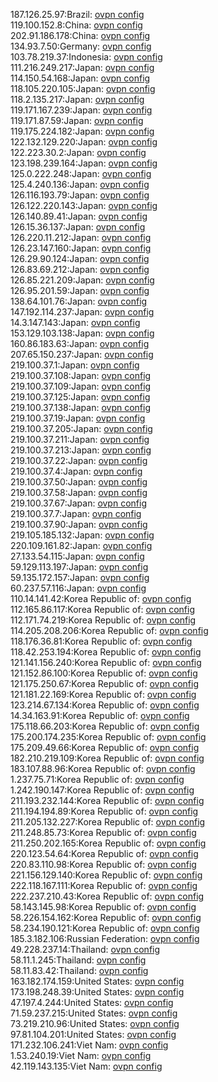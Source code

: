 187.126.25.97:Brazil: [ovpn config](vpn/187_126_25_97.ovpn)  
119.100.152.8:China: [ovpn config](vpn/119_100_152_8.ovpn)  
202.91.186.178:China: [ovpn config](vpn/202_91_186_178.ovpn)  
134.93.7.50:Germany: [ovpn config](vpn/134_93_7_50.ovpn)  
103.78.219.37:Indonesia: [ovpn config](vpn/103_78_219_37.ovpn)  
111.216.249.217:Japan: [ovpn config](vpn/111_216_249_217.ovpn)  
114.150.54.168:Japan: [ovpn config](vpn/114_150_54_168.ovpn)  
118.105.220.105:Japan: [ovpn config](vpn/118_105_220_105.ovpn)  
118.2.135.217:Japan: [ovpn config](vpn/118_2_135_217.ovpn)  
119.171.167.239:Japan: [ovpn config](vpn/119_171_167_239.ovpn)  
119.171.87.59:Japan: [ovpn config](vpn/119_171_87_59.ovpn)  
119.175.224.182:Japan: [ovpn config](vpn/119_175_224_182.ovpn)  
122.132.129.220:Japan: [ovpn config](vpn/122_132_129_220.ovpn)  
122.223.30.2:Japan: [ovpn config](vpn/122_223_30_2.ovpn)  
123.198.239.164:Japan: [ovpn config](vpn/123_198_239_164.ovpn)  
125.0.222.248:Japan: [ovpn config](vpn/125_0_222_248.ovpn)  
125.4.240.136:Japan: [ovpn config](vpn/125_4_240_136.ovpn)  
126.116.193.79:Japan: [ovpn config](vpn/126_116_193_79.ovpn)  
126.122.220.143:Japan: [ovpn config](vpn/126_122_220_143.ovpn)  
126.140.89.41:Japan: [ovpn config](vpn/126_140_89_41.ovpn)  
126.15.36.137:Japan: [ovpn config](vpn/126_15_36_137.ovpn)  
126.220.11.212:Japan: [ovpn config](vpn/126_220_11_212.ovpn)  
126.23.147.160:Japan: [ovpn config](vpn/126_23_147_160.ovpn)  
126.29.90.124:Japan: [ovpn config](vpn/126_29_90_124.ovpn)  
126.83.69.212:Japan: [ovpn config](vpn/126_83_69_212.ovpn)  
126.85.221.209:Japan: [ovpn config](vpn/126_85_221_209.ovpn)  
126.95.201.59:Japan: [ovpn config](vpn/126_95_201_59.ovpn)  
138.64.101.76:Japan: [ovpn config](vpn/138_64_101_76.ovpn)  
147.192.114.237:Japan: [ovpn config](vpn/147_192_114_237.ovpn)  
14.3.147.143:Japan: [ovpn config](vpn/14_3_147_143.ovpn)  
153.129.103.138:Japan: [ovpn config](vpn/153_129_103_138.ovpn)  
160.86.183.63:Japan: [ovpn config](vpn/160_86_183_63.ovpn)  
207.65.150.237:Japan: [ovpn config](vpn/207_65_150_237.ovpn)  
219.100.37.1:Japan: [ovpn config](vpn/219_100_37_1.ovpn)  
219.100.37.108:Japan: [ovpn config](vpn/219_100_37_108.ovpn)  
219.100.37.109:Japan: [ovpn config](vpn/219_100_37_109.ovpn)  
219.100.37.125:Japan: [ovpn config](vpn/219_100_37_125.ovpn)  
219.100.37.138:Japan: [ovpn config](vpn/219_100_37_138.ovpn)  
219.100.37.19:Japan: [ovpn config](vpn/219_100_37_19.ovpn)  
219.100.37.205:Japan: [ovpn config](vpn/219_100_37_205.ovpn)  
219.100.37.211:Japan: [ovpn config](vpn/219_100_37_211.ovpn)  
219.100.37.213:Japan: [ovpn config](vpn/219_100_37_213.ovpn)  
219.100.37.22:Japan: [ovpn config](vpn/219_100_37_22.ovpn)  
219.100.37.4:Japan: [ovpn config](vpn/219_100_37_4.ovpn)  
219.100.37.50:Japan: [ovpn config](vpn/219_100_37_50.ovpn)  
219.100.37.58:Japan: [ovpn config](vpn/219_100_37_58.ovpn)  
219.100.37.67:Japan: [ovpn config](vpn/219_100_37_67.ovpn)  
219.100.37.7:Japan: [ovpn config](vpn/219_100_37_7.ovpn)  
219.100.37.90:Japan: [ovpn config](vpn/219_100_37_90.ovpn)  
219.105.185.132:Japan: [ovpn config](vpn/219_105_185_132.ovpn)  
220.109.161.82:Japan: [ovpn config](vpn/220_109_161_82.ovpn)  
27.133.54.115:Japan: [ovpn config](vpn/27_133_54_115.ovpn)  
59.129.113.197:Japan: [ovpn config](vpn/59_129_113_197.ovpn)  
59.135.172.157:Japan: [ovpn config](vpn/59_135_172_157.ovpn)  
60.237.57.116:Japan: [ovpn config](vpn/60_237_57_116.ovpn)  
110.14.141.42:Korea Republic of: [ovpn config](vpn/110_14_141_42.ovpn)  
112.165.86.117:Korea Republic of: [ovpn config](vpn/112_165_86_117.ovpn)  
112.171.74.219:Korea Republic of: [ovpn config](vpn/112_171_74_219.ovpn)  
114.205.208.206:Korea Republic of: [ovpn config](vpn/114_205_208_206.ovpn)  
118.176.36.81:Korea Republic of: [ovpn config](vpn/118_176_36_81.ovpn)  
118.42.253.194:Korea Republic of: [ovpn config](vpn/118_42_253_194.ovpn)  
121.141.156.240:Korea Republic of: [ovpn config](vpn/121_141_156_240.ovpn)  
121.152.86.100:Korea Republic of: [ovpn config](vpn/121_152_86_100.ovpn)  
121.175.250.67:Korea Republic of: [ovpn config](vpn/121_175_250_67.ovpn)  
121.181.22.169:Korea Republic of: [ovpn config](vpn/121_181_22_169.ovpn)  
123.214.67.134:Korea Republic of: [ovpn config](vpn/123_214_67_134.ovpn)  
14.34.163.91:Korea Republic of: [ovpn config](vpn/14_34_163_91.ovpn)  
175.118.66.203:Korea Republic of: [ovpn config](vpn/175_118_66_203.ovpn)  
175.200.174.235:Korea Republic of: [ovpn config](vpn/175_200_174_235.ovpn)  
175.209.49.66:Korea Republic of: [ovpn config](vpn/175_209_49_66.ovpn)  
182.210.219.109:Korea Republic of: [ovpn config](vpn/182_210_219_109.ovpn)  
183.107.88.96:Korea Republic of: [ovpn config](vpn/183_107_88_96.ovpn)  
1.237.75.71:Korea Republic of: [ovpn config](vpn/1_237_75_71.ovpn)  
1.242.190.147:Korea Republic of: [ovpn config](vpn/1_242_190_147.ovpn)  
211.193.232.144:Korea Republic of: [ovpn config](vpn/211_193_232_144.ovpn)  
211.194.194.89:Korea Republic of: [ovpn config](vpn/211_194_194_89.ovpn)  
211.205.132.227:Korea Republic of: [ovpn config](vpn/211_205_132_227.ovpn)  
211.248.85.73:Korea Republic of: [ovpn config](vpn/211_248_85_73.ovpn)  
211.250.202.165:Korea Republic of: [ovpn config](vpn/211_250_202_165.ovpn)  
220.123.54.64:Korea Republic of: [ovpn config](vpn/220_123_54_64.ovpn)  
220.83.110.98:Korea Republic of: [ovpn config](vpn/220_83_110_98.ovpn)  
221.156.129.140:Korea Republic of: [ovpn config](vpn/221_156_129_140.ovpn)  
222.118.167.111:Korea Republic of: [ovpn config](vpn/222_118_167_111.ovpn)  
222.237.210.43:Korea Republic of: [ovpn config](vpn/222_237_210_43.ovpn)  
58.143.145.98:Korea Republic of: [ovpn config](vpn/58_143_145_98.ovpn)  
58.226.154.162:Korea Republic of: [ovpn config](vpn/58_226_154_162.ovpn)  
58.234.190.121:Korea Republic of: [ovpn config](vpn/58_234_190_121.ovpn)  
185.3.182.106:Russian Federation: [ovpn config](vpn/185_3_182_106.ovpn)  
49.228.237.14:Thailand: [ovpn config](vpn/49_228_237_14.ovpn)  
58.11.1.245:Thailand: [ovpn config](vpn/58_11_1_245.ovpn)  
58.11.83.42:Thailand: [ovpn config](vpn/58_11_83_42.ovpn)  
163.182.174.159:United States: [ovpn config](vpn/163_182_174_159.ovpn)  
173.198.248.39:United States: [ovpn config](vpn/173_198_248_39.ovpn)  
47.197.4.244:United States: [ovpn config](vpn/47_197_4_244.ovpn)  
71.59.237.215:United States: [ovpn config](vpn/71_59_237_215.ovpn)  
73.219.210.96:United States: [ovpn config](vpn/73_219_210_96.ovpn)  
97.81.104.201:United States: [ovpn config](vpn/97_81_104_201.ovpn)  
171.232.106.241:Viet Nam: [ovpn config](vpn/171_232_106_241.ovpn)  
1.53.240.19:Viet Nam: [ovpn config](vpn/1_53_240_19.ovpn)  
42.119.143.135:Viet Nam: [ovpn config](vpn/42_119_143_135.ovpn)  
